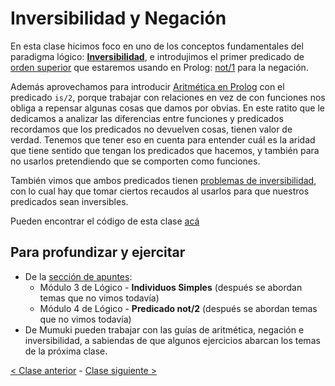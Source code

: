 # Inversibilidad y Negación

En esta clase hicimos foco en uno de los conceptos fundamentales del paradigma lógico: [**Inversibilidad**](http://wiki.uqbar.org/wiki/articles/paradigma-logico---inversibilidad.html), e introdujimos el primer predicado de [orden superior](http://wiki.uqbar.org/wiki/articles/orden-superior.html) que estaremos usando en Prolog: [not/1](http://wiki.uqbar.org/wiki/articles/paradigma-logico---negacion.html) para la negación.

Además aprovechamos para introducir [Aritmética en Prolog](http://wiki.uqbar.org/wiki/articles/aritmetica-en-prolog.html) con el predicado `is/2`, porque trabajar con relaciones en vez de con funciones nos obliga a repensar algunas cosas que damos por obvias. En este ratito que le dedicamos a analizar las diferencias entre funciones y predicados recordamos que los predicados no devuelven cosas, tienen valor de verdad. Tenemos que tener eso en cuenta para entender cuál es la aridad que tiene sentido que tengan los predicados que hacemos, y también para no usarlos pretendiendo que se comporten como funciones.

También vimos que ambos predicados tienen [problemas de inversibilidad](http://wiki.uqbar.org/wiki/articles/paradigma-logico---casos-de-no-inversibilidad.html), con lo cual hay que tomar ciertos recaudos al usarlos para que nuestros predicados sean inversibles.

Pueden encontrar el código de esta clase [acá](https://github.com/pdep-mit/ejemplos-de-clase-prolog/blob/master/clase2.pl)

## Para profundizar y ejercitar

- De la [sección de apuntes](http://www.pdep.com.ar/material/apuntes):
    - Módulo 3 de Lógico - **Individuos Simples** (después se abordan temas que no vimos todavía)
    - Módulo 4 de Lógico - **Predicado not/2** (después se abordan temas que no vimos todavía)
- De Mumuki pueden trabajar con las guías de aritmética, negación e inversibilidad, a sabiendas de que algunos ejercicios abarcan los temas de la próxima clase.

[< Clase anterior](https://github.com/pdep-mit/bitacora-de-clase/blob/master/clase-11.md) - [Clase siguiente >](https://github.com/pdep-mit/bitacora-de-clase/blob/master/clase-13.md)
